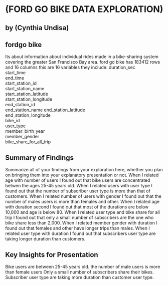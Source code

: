 # (FORD GO BIKE DATA EXPLORATION)
## by (Cynthia Undisa)


## fordgo bike

 Its about information about individual rides made in a bike-sharing system covering the greater San Francisco Bay area. ford go bike has 183412 rows and 16 columns this are 16 variables they include:
    duration_sec               
    start_time                
    end_time                  
    start_station_id         
    start_station_name     
    start_station_latitude   
    start_station_longitude  
    end_station_id           
    end_station_name 
    end_station_latitude     
    end_station_longitude   
    bike_id                  
    user_type                 
    member_birth_year        
    member_gender           
    bike_share_for_all_trip

## Summary of Findings

 Summarize all of your findings from your exploration here, whether you plan on bringing them into your explanatory presentation or not.
When I related age with number of users I found out that bike users are concentrated betwen the ages 25-45 years old.
When I related users with user type I found out that the number of subscriber user type is  more than that of customers.
When I related number of users with gender I found out that the number of males users is more than females and other.
When I related age with duration second I found out that most of the durations are below 10,000 and age is below 80.
When I related user type and bike share for all trip I found out that only a small number of subscribers are the one who bike share less than 2,000.
When I related member gender with duration I found out that females and other have longer trips than males.
When I related user type with duration I found out that subscribers user type are taking longer duration than customers.





## Key Insights for Presentation
Bike users are between 25-45 years old.
the number of male users is more than female users
Only a small number of subscribers share their bikes.
Subscriber user type are taking more duration than customer user type.
